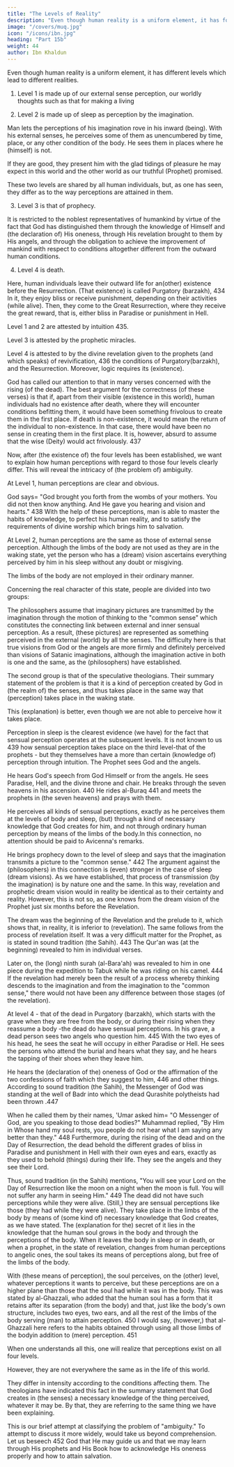 ```yaml
---
title: "The Levels of Reality"
description: "Even though human reality is a uniform element, it has four different levels which lead to different realities"
image: "/covers/muq.jpg"
icon: "/icons/ibn.jpg"
heading: "Part 15b"
weight: 44
author: Ibn Khaldun
---
```





Even though human reality is a uniform element, it has different levels which lead to different realities. 
<!-- differ from each other through
conditions peculiar to them, to such a degree that the realities at each level are different ones. -->

1. Level 1 is made up of our external sense perception, our worldly thoughts such as that for <!-- his thinking which is directed toward --> making a living<!-- , and all the other activities which are granted to him by his present existence. -->

2. Level 2 is made up of sleep as perception by the imagination. 

Man lets the perceptions of his imagination rove in his inward (being). With his external senses, he perceives some of them as unencumbered by time, place, or any other condition of the body. He sees them in places where he (himself) is not. 

If they are good, they present him with the glad tidings of pleasure he may expect in this world and the other world as our truthful (Prophet) promised. 

These two levels are shared by all human individuals, but, as one has seen, they differ as to the way perceptions are attained in them. 

3. Level 3 is that of prophecy. 

It is restricted to the noblest representatives of humankind by virtue of the fact that God has distinguished them through the knowledge of Himself and (the declaration of) His oneness, through His revelation brought to them by His angels, and through the obligation to achieve the improvement of mankind with respect to conditions altogether different from the outward human conditions.

4. Level 4 is death. 

Here, human individuals leave their outward life for an(other) existence before the Resurrection. (That existence) is called
Purgatory (barzakh), 434 In it, they enjoy bliss or receive punishment, depending on their activities (while alive). Then, they come to the Great Resurrection, where they receive the great reward, that is, either bliss in Paradise or punishment in Hell. 

Level 1 and 2 are attested by intuition 435. 

Level 3 is attested by the prophetic miracles. 

Level 4 is attested to by the divine revelation given to the prophets (and which speaks) of revivification, 436 the conditions of Purgatory(barzakh), and the Resurrection. Moreover, logic requires its (existence). 

God has called our attention to that in many verses concerned with the rising (of the dead). The best argument for the correctness (of these verses) is that if, apart from their visible (existence in this world), human individuals had no existence after death, where they will encounter conditions befitting them, it would have been something frivolous to create them in the first place. If death is non-existence, it would mean the return of the individual to non-existence. In that case, there would have been no sense in creating them in the first place. It is, however, absurd to assume that the wise (Deity) would act frivolously. 437 

Now, after (the existence of) the four levels has been established, we want to explain how human perceptions with regard to those four levels clearly differ. This will reveal the intricacy of (the problem of) ambiguity.

At Level 1, human perceptions are clear and obvious. 

God says= "God brought you forth from the wombs of your mothers. You did not then know anything. And He gave you hearing and vision and hearts." 438 With the help of these perceptions, man is able to master the habits of knowledge, to perfect his human reality, and to satisfy the requirements of divine worship which brings him to salvation.

At Level 2, human perceptions are the same as those of external sense perception. Although the limbs of the body are not used as they are in the waking state, yet the person who has a (dream) vision ascertains everything perceived by him in his sleep without any doubt or misgiving. 

The limbs of the body are not employed in their ordinary manner.

Concerning the real character of this state, people are divided into two groups:

The philosophers assume that imaginary pictures are transmitted by the imagination through the motion of thinking to the "common sense" which constitutes the connecting link between external and inner sensual perception. As a result, (these pictures) are represented as something perceived in the external (world) by all the senses. The difficulty here is that true visions from God or the angels are more firmly and definitely perceived than visions of Satanic imaginations, although the imagination active in both is one and the same, as the (philosophers) have established.

The second group is that of the speculative theologians. Their summary statement of the problem is that it is a kind of perception created by God in (the realm of) the senses, and thus takes place in the same way that (perception) takes place in the waking state. 

This (explanation) is better, even though we are not able to perceive how it takes place.

Perception in sleep is the clearest evidence (we have) for the fact that sensual perception operates at the subsequent levels.
It is not known to us 439 how sensual perception takes place on the third level-that of the prophets - but they themselves have a more than certain (knowledge of) perception through intuition. The Prophet sees God and the angels.

He hears God's speech from God Himself or from the angels. He sees Paradise, Hell, and the divine throne and chair. He breaks through the seven heavens in his ascension. 440 He rides al-Buraq 441 and meets the prophets in (the seven heavens) and prays with them. 

He perceives all kinds of sensual perceptions, exactly as he perceives them at the levels of body and sleep, (but) through a kind of necessary knowledge that God creates for him, and not through ordinary human perception by means of the limbs of the body.In this connection, no attention should be paid to Avicenna's remarks. 

He brings prophecy down to the level of sleep and says that the imagination transmits a picture to the "common sense." 442 The argument against the (philosophers) in this connection is (even) stronger in the case of sleep (dream visions). As we have
established, that process of transmission (by the imagination) is by nature one and
the same. In this way, revelation and prophetic dream vision would in reality be
identical as to their certainty and reality. However, this is not so, as one knows from
the dream vision of the Prophet just six months before the Revelation. 

The dream was the beginning of the Revelation and the prelude to it, which shows that, in reality, it is inferior to (revelation). The same follows from the process of revelation itself. It was a very difficult matter for the Prophet, as is stated in sound tradition (the Sahih). 443 The Qur'an was (at the beginning) revealed to him in individual verses. 

Later on, the (long) ninth surah (al-Bara'ah) was revealed to him in one piece during the expedition to Tabuk while he was riding on his camel. 444 If the revelation had merely been the result of a process whereby thinking descends to the imagination and from the imagination to the "common sense," there would not have been any difference between those stages (of the revelation). 


At level 4 - that of the dead in Purgatory (barzakh), which starts with the grave when they are free from the body, or during their rising when they reassume a body -the dead do have sensual perceptions. In his grave, a dead person sees two angels who question him. 445 With the two eyes of his head, he sees the seat he will occupy in either Paradise or Hell. He sees the persons who attend the burial and hears what they say, and he hears the tapping of their shoes when they leave him. 

He hears the (declaration of the) oneness of God or the affirmation of the two confessions of faith which they suggest to him, 446 and other things. According to sound tradition (the Sahih), the Messenger of God was standing at the well of
Badr into which the dead Qurashite polytheists had been thrown .447 

When he called them by their names, 'Umar asked him= "O Messenger of God, are you speaking to those dead bodies?" Muhammad replied, "By Him in Whose hand my soul rests, you people do not hear what I am saying any better than they." 448
Furthermore, during the rising of the dead and on the Day of Resurrection, the dead behold the different grades of bliss in Paradise and punishment in Hell with their own eyes and ears, exactly as they used to behold (things) during their life.
They see the angels and they see their Lord. 

Thus, sound tradition (in the Sahih) mentions, "You will see your Lord on the Day of Resurrection like the moon on a night when the moon is full. You will not suffer any harm in seeing Him." 449 The dead did not have such perceptions while they were alive. (Still,) they are sensual perceptions like those (they had while they were alive). They take place
in the limbs of the body by means of (some kind of) necessary knowledge that God creates, as we have stated. The (explanation for the) secret of it lies in the knowledge that the human soul grows in the body and through the perceptions of the
body. When it leaves the body in sleep or in death, or when a prophet, in the state of revelation, changes from human perceptions to angelic ones, the soul takes its means of perceptions along, but free of the limbs of the body. 

With (these means of perception), the soul perceives, on the (other) level, whatever perceptions it wants to perceive, but these perceptions are on a higher plane than those that the soul had while it was in the body. This was stated by al-Ghazzali, who added that the human soul has a form that it retains after its separation (from the body) and that, just like
the body's own structure, includes two eyes, two ears, and all the rest of the limbs of the body serving (man) to attain perception. 450 I would say, (however,) that al-Ghazzali here refers to the habits obtained through using all those limbs of the bodyin addition to (mere) perception. 451

When one understands all this, one will realize that perceptions exist on all four levels. 

However, they are not everywhere the same as in the life of this world.

They differ in intensity according to the conditions affecting them. The theologians have indicated this fact in the summary statement that God creates in (the senses) a necessary knowledge of the thing perceived, whatever it may be. By that, they are referring to the same thing we have been explaining.

This is our brief attempt at classifying the problem of "ambiguity." To attempt to discuss it more widely, would take us beyond comprehension. Let us beseech 452 God that He may guide us and that we may learn through His prophets
and His Book how to acknowledge His oneness properly and how to attain salvation.

